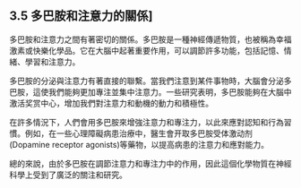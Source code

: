 ## 3.5 多巴胺和注意力的關係]

多巴胺和注意力之間有著密切的關係。多巴胺是一種神經傳遞物質，也被稱為幸福激素或快樂化學品。它在大腦中起著重要作用，可以調節許多功能，包括記憶、情緒、學習和注意力。

多巴胺的分泌與注意力有著直接的聯繫。當我們注意到某件事物時，大腦會分泌多巴胺，這使我們能夠更加專注並集中注意力。一些研究表明，多巴胺能夠在大腦中激活奖赏中心，增加我們對注意力和動機的動力和積極性。

在許多情況下，人們會用多巴胺來增強注意力和專注力，以此來應對認知和行為習慣。例如，在一些心理障礙病患治療中，醫生會开取多巴胺受体激动剂(Dopamine receptor agonists)等藥物，以提高病患的注意力和應對能力。

總的來說，由於多巴胺在調節注意力和專注力中的作用，因此這個化學物質在神經科學上受到了廣泛的關注和研究。